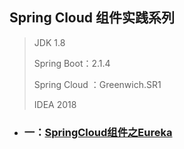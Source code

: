 ## Spring Cloud 组件实践系列
> JDK 1.8
>
> Spring Boot：2.1.4
>
> Spring Cloud ：Greenwich.SR1
>
> IDEA 2018 
+ ### 一：[SpringCloud组件之Eureka](./md/SpringCloud组件之Eureka.md)


